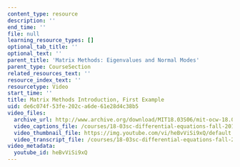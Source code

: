 ```yaml
---
content_type: resource
description: ''
end_time: ''
file: null
learning_resource_types: []
optional_tab_title: ''
optional_text: ''
parent_title: 'Matrix Methods: Eigenvalues and Normal Modes'
parent_type: CourseSection
related_resources_text: ''
resource_index_text: ''
resourcetype: Video
start_time: ''
title: Matrix Methods Introduction, First Example
uid: de6c074f-53fe-202c-a6de-61e28d4c38b5
video_files:
  archive_url: http://www.archive.org/download/MIT18.03S06/mit-ocw-18.03-lec25-16apr2003-220k_512kb.mp4
  video_captions_file: /courses/18-03sc-differential-equations-fall-2011/700c8b24724d55b68e3c991854d60ee8_heBvViSi9xQ.vtt
  video_thumbnail_file: https://img.youtube.com/vi/heBvViSi9xQ/default.jpg
  video_transcript_file: /courses/18-03sc-differential-equations-fall-2011/0d1b01f96012ac9063d8f9614c2f812f_heBvViSi9xQ.pdf
video_metadata:
  youtube_id: heBvViSi9xQ
---
```

